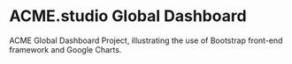 # ACME.studio Global Dashboard
ACME Global Dashboard Project, illustrating the use of Bootstrap front-end framework and Google Charts.